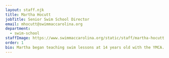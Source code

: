 ```yaml
---
layout: staff.njk
title: Martha Hocutt
jobTitle: Senior Swim School Director
email: mhocutt@swimmaccarolina.org
department:
  - swim-school
staffImage: https://www.swimmaccarolina.org/static/staff/martha-hocutt.jpg
order: 1
bio: M﻿artha began teaching swim lessons at 14 years old with the YMCA...
---
```

